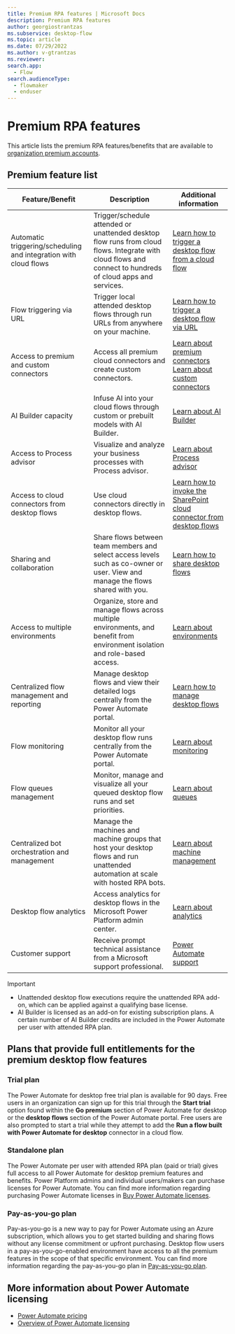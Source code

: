 ```yaml
---
title: Premium RPA features | Microsoft Docs
description: Premium RPA features
author: georgiostrantzas
ms.subservice: desktop-flow
ms.topic: article
ms.date: 07/29/2022
ms.author: v-gtrantzas
ms.reviewer:
search.app: 
  - Flow
search.audienceType: 
  - flowmaker
  - enduser
---
```


# Premium RPA features

This article lists the premium RPA features/benefits that are available to [organization premium accounts](getting-started-org.md). 

## Premium feature list 

|Feature/Benefit | Description|Additional information|
|----------------|------------|----------------------|
|Automatic triggering/scheduling and integration with cloud flows|Trigger/schedule attended or unattended desktop flow runs from cloud flows. Integrate with cloud flows and connect to hundreds of cloud apps and services.|[Learn how to trigger a desktop flow from a cloud flow](link-pad-flow-portal.md)|
|Flow triggering via URL|Trigger local attended desktop flows through run URLs from anywhere on your machine.|[Learn how to trigger a desktop flow via URL](run-pad-flow.md#run-desktop-flows-via-url)|
|Access to premium and custom connectors|Access all premium cloud connectors and create custom connectors.|[Learn about premium connectors](/connectors/connector-reference/connector-reference-premium-connectors)<br>[Learn about custom connectors](/connectors/custom-connectors)|
|AI Builder capacity|Infuse AI into your cloud flows through custom or prebuilt models with AI Builder.|[Learn about AI Builder](/ai-builder.md)|
|Access to Process advisor|Visualize and analyze your business processes with Process advisor.|[Learn about Process advisor](/power-automate/process-advisor-overview)|
|Access to cloud connectors from desktop flows|Use cloud connectors directly in desktop flows.|[Learn how to invoke the SharePoint cloud connector from desktop flows](actions-reference/sharepoint.md)|
|Sharing and collaboration|Share flows between team members and select access levels such as co-owner or user. View and manage the flows shared with you.|[Learn how to share desktop flows](manage.md#share-desktop-flows)|
|Access to multiple environments|Organize, store and manage flows across multiple environments, and benefit from environment isolation and role-based access.|[Learn about environments](/power-platform/admin/environments-overview)|
|Centralized flow management and reporting|Manage desktop flows and view their detailed logs centrally from the Power Automate portal.|[Learn how to manage desktop flows](manage.md)|
|Flow monitoring|Monitor all your desktop flow runs centrally from the Power Automate portal.|[Learn about monitoring](monitor-desktop-flow-runs.md)|
|Flow queues management|Monitor, manage and visualize all your queued desktop flow runs and set priorities.|[Learn about queues](monitor-desktop-flow-queues.md)|
|Centralized bot orchestration and management|Manage the machines and machine groups that host your desktop flows and run unattended automation at scale with hosted RPA bots.|[Learn about machine management](manage-machines.md)|
|Desktop flow analytics|Access analytics for desktop flows in the Microsoft Power Platform admin center.|[Learn about analytics](/power-platform/admin/analytics-ui-flow)|
|Customer support|Receive prompt technical assistance from a Microsoft support professional.|[Power Automate support](https://flow.microsoft.com/support/)|

> [!IMPORTANT]
> - Unattended desktop flow executions require the unattended RPA add-on, which can be applied against a qualifying base license.  
> - AI Builder is licensed as an add-on for existing subscription plans. A certain number of AI Builder credits are included in the Power Automate per user with attended RPA plan. 

## Plans that provide full entitlements for the premium desktop flow features 

### Trial plan 

The Power Automate for desktop free trial plan is available for 90 days. Free users in an organization can sign up for this trial through the **Start trial** option found within the **Go premium** section of Power Automate for desktop or the **desktop flows** section of the Power Automate portal. Free users are also prompted to start a trial while they attempt to add the **Run a flow built with Power Automate for desktop** connector in a cloud flow. 

### Standalone plan 

The Power Automate per user with attended RPA plan (paid or trial) gives full access to all Power Automate for desktop premium features and benefits. Power Platform admins and individual users/makers can purchase licenses for Power Automate. You can find more information regarding purchasing Power Automate licenses in [Buy Power Automate licenses](/power-platform/admin/power-automate-licensing/buy-licenses).

### Pay-as-you-go plan 

Pay-as-you-go is a new way to pay for Power Automate using an Azure subscription, which allows you to get started building and sharing flows without any license commitment or upfront purchasing. Desktop flow users in a pay-as-you-go-enabled environment have access to all the premium features in the scope of that specific environment. You can find more information regarding the pay-as-you-go plan in [Pay-as-you-go plan](../../power-platform/admin/pay-as-you-go-overview.md).

## More information about Power Automate licensing 

- [Power Automate pricing](https://powerautomate.microsoft.com/pricing/)
- [Overview of Power Automate licensing](/power-platform/admin/power-automate-licensing/overview)
